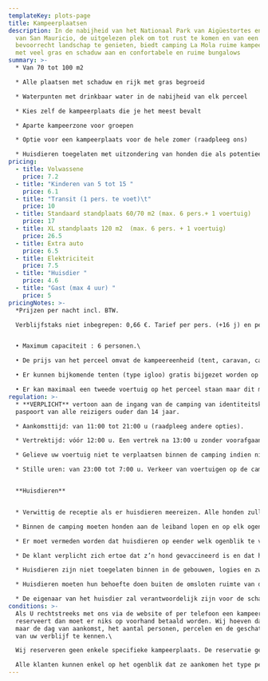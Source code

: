 ```yaml
---
templateKey: plots-page
title: Kampeerplaatsen
description: In de nabijheid van het Nationaal Park van Aigüestortes en het Meer
  van San Mauricio, de uitgelezen plek om tot rust te komen en van een
  bevoorrecht landschap te genieten, biedt camping La Mola ruime kampeerplaatsen
  met veel gras en schaduw aan en confortabele en ruime bungalows
summary: >-
  * Van 70 tot 100 m2

  * Alle plaatsen met schaduw en rijk met gras begroeid

  * Waterpunten met drinkbaar water in de nabijheid van elk perceel

  * Kies zelf de kampeerplaats die je het meest bevalt

  * Aparte kampeerzone voor groepen

  * Optie voor een kampeerplaats voor de hele zomer (raadpleeg ons)

  * Huisdieren toegelaten met uitzondering van honden die als potentieel gevaarlijk beschouwd worden
pricing:
  - title: Volwassene
    price: 7.2
  - title: "Kinderen van 5 tot 15 "
    price: 6.1
  - title: "Transit (1 pers. te voet)\t"
    price: 10
  - title: Standaard standplaats 60/70 m2 (max. 6 pers.+ 1 voertuig)
    price: 17
  - title: XL standplaats 120 m2  (max. 6 pers. + 1 voertuig)
    price: 26.5
  - title: Extra auto
    price: 6.5
  - title: Elektriciteit
    price: 7.5
  - title: "Huisdier "
    price: 4.6
  - title: "Gast (max 4 uur) "
    price: 5
pricingNotes: >-
  *Prijzen per nacht incl. BTW.

  Verblijfstaks niet inbegrepen: 0,66 €. Tarief per pers. (+16 j) en per dag met een maximum van 7 dagen.*


  • Maximum capaciteit : 6 personen.\

  • De prijs van het perceel omvat de kampeereenheid (tent, caravan, camper …) en één voertuig, dat op het perceel geparkeerd staat.\

  • Er kunnen bijkomende tenten (type igloo) gratis bijgezet worden op voorwaarde dat ze binnen de omtrek van het perceel staan.\

  • Er kan maximaal een tweede voertuig op het perceel staan maar dit moet geregistreerd en betaald worden volgens het van kracht zijnde tarief en moet binnen de omtrek van het perceel gestationeerd worden. Indien het op een ander perceel gestationeerd staat zal het tarief van het bezette extra-perceel moeten betaald worden.
regulation: >-
  * **VERPLICHT** vertoon aan de ingang van de camping van identiteitskaart of
  paspoort van alle reizigers ouder dan 14 jaar.

  * Aankomsttijd: van 11:00 tot 21:00 u (raadpleeg andere opties).

  * Vertrektijd: vóór 12:00 u. Een vertrek na 13:00 u zonder voorafgaande mededeling aan het onthaal brengt de betaling van een bijkomende nacht met zich mee.

  * Gelieve uw voertuig niet te verplaatsen binnen de camping indien niet strikt noodzakelijk.

  * Stille uren: van 23:00 tot 7:00 u. Verkeer van voertuigen op de camping verboden van 23:00 tot 7:00 u.


  **Huisdieren** 


  * Verwittig de receptie als er huisdieren meereizen. Alle honden zullen moeten geregistreerd worden bij de check-in en hun verblijf is onderworpen aan de betaling van het overeenstemmende tarief.

  * Binnen de camping moeten honden aan de leiband lopen en op elk ogenblik gecontroleerd worden; ze mogen nooit op een ander perceel dan dat van hun baasjes gaan liggen of een ander perceel doorkruisen.

  * Er moet vermeden worden dat huisdieren op eender welk ogenblik te veel ongeoorloofd lawaai maken en nog minder in de stille uren.

  * De klant verplicht zich ertoe dat z’n hond gevaccineerd is en dat hij de door de wet vastgelegde fytosanitaire voorwaarden in acht neemt.

  * Huisdieren zijn niet toegelaten binnen in de gebouwen, logies en zwembad.

  * Huisdieren moeten hun behoefte doen buiten de omsloten ruimte van de camping. De eigenaars moeten in ieder geval de uitwerpselen van hun dieren oprapen en ze in een zak in de restafval-container deponeren.

  * De eigenaar van het huisdier zal verantwoordelijk zijn voor de schade die het kan veroorzaken zowel aan de andere kampeerders en hun goederen als aan de installaties van de camping.
conditions: >-
  Als U rechtstreeks met ons via de website of per telefoon een kampeerplaats
  reserveert dan moet er niks op voorhand betaald worden. Wij hoeven dan enkel
  maar de dag van aankomst, het aantal personen, percelen en de geschatte duur
  van uw verblijf te kennen.\

  Wij reserveren geen enkele specifieke kampeerplaats. De reservatie geeft U enkel de garantie dat U een kampeerplaats zal hebben ingeval de camping volzet zou zijn.\

  Alle klanten kunnen enkel op het ogenblik dat ze aankomen het type perceel dat ze gereserveerd hebben dat hen het meest bevalt onder de beschikbare plaatsen uitkiezen.
---
```

